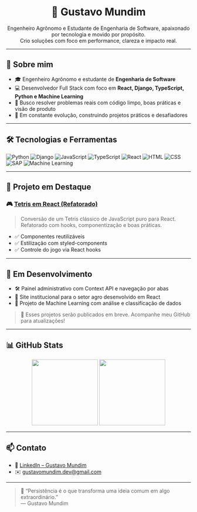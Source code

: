<h1 align="center">🚀 Gustavo Mundim</h1>

<p align="center">
  Engenheiro Agrônomo e Estudante de Engenharia de Software, apaixonado por tecnologia e movido por propósito.<br/>
  Crio soluções com foco em performance, clareza e impacto real.
</p>

---

## 🧠 Sobre mim

- 🎓 Engenheiro Agrônomo e estudante de **Engenharia de Software**
- 💻 Desenvolvedor Full Stack com foco em **React, Django, TypeScript, Python e Machine Learning**
- 🚀 Busco resolver problemas reais com código limpo, boas práticas e visão de produto
- 🔄 Em constante evolução, construindo projetos práticos e desafiadores

---

## 🛠️ Tecnologias e Ferramentas

![Python](https://img.shields.io/badge/Python-3776AB?style=for-the-badge&logo=python&logoColor=white)
![Django](https://img.shields.io/badge/Django-092E20?style=for-the-badge&logo=django&logoColor=white)
![JavaScript](https://img.shields.io/badge/JavaScript-F7DF1E?style=for-the-badge&logo=javascript&logoColor=black)
![TypeScript](https://img.shields.io/badge/TypeScript-3178C6?style=for-the-badge&logo=typescript&logoColor=white)
![React](https://img.shields.io/badge/React-61DAFB?style=for-the-badge&logo=react&logoColor=black)
![HTML](https://img.shields.io/badge/HTML5-E34F26?style=for-the-badge&logo=html5&logoColor=white)
![CSS](https://img.shields.io/badge/CSS3-1572B6?style=for-the-badge&logo=css3&logoColor=white)
![SAP](https://img.shields.io/badge/SAP-0FAAFF?style=for-the-badge&logo=sap&logoColor=white)
![Machine Learning](https://img.shields.io/badge/Machine%20Learning-brightgreen?style=for-the-badge&logo=scikit-learn)

---

## 🌟 Projeto em Destaque

### 🎮 [Tetris em React (Refatorado)](https://github.com/GustavoMundim/react-tetris)
> Conversão de um Tetris clássico de JavaScript puro para React. Refatorado com hooks, componentização e boas práticas.

- ✅ Componentes reutilizáveis
- ✅ Estilização com styled-components
- ✅ Controle do jogo via React hooks

---

## 📌 Em Desenvolvimento

- 🛠️ Painel administrativo com Context API e navegação por abas  
- 🌱 Site institucional para o setor agro desenvolvido em React 
- 🤖 Projeto de Machine Learning com análise e classificação de dados  

> 🔔 Esses projetos serão publicados em breve. Acompanhe meu GitHub para atualizações!

---

## 📊 GitHub Stats

<p align="center">
  <img height="180em" src="https://github-readme-stats.vercel.app/api?username=gustavomundim&show_icons=true&theme=radical&include_all_commits=true&count_private=true"/>
  <img height="180em" src="https://github-readme-stats.vercel.app/api/top-langs/?username=gustavomundim&layout=compact&langs_count=8&theme=radical"/>
</p>

---

## 📫 Contato

- 💼 [LinkedIn – Gustavo Mundim](https://www.linkedin.com/in/gustavo-mundim97/)
- ✉️ gustavomundim.dev@gmail.com

---

> 🧩 “Persistência é o que transforma uma ideia comum em algo extraordinário.”  
> — Gustavo Mundim
